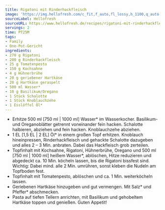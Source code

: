 ```yaml
---
title: Rigatoni mit Rinderhackfleisch
image: 'https://img.hellofresh.com/c_fit,f_auto,fl_lossy,h_1100,q_auto,w_2600/hellofresh_s3/image/rigatoni-mit-rinderhackfleisch-541b3bb2.jpg'
sourceLabel: Hellofresh
sourceURL: https://www.hellofresh.de/recipes/rigatoni-mit-rinderhackfleisch-62fbdf69cffffb46e006c074
servings: 2
time: PT25M
tags:
- Family
- One-Pot-Gericht
ingredients:
- 270 g Rigatoni
- 200 g Rinderhackfleisch
- 25 g Tomatenpesto
- 150 g Kochsahne
- 4 g Hühnerbrühe
- 20 g geriebener Hartkäse
- 20 g Hartkäse geraspelt
- 500 ml Wasser*
- 10 g Basilikum/Oregano
- 1 Stück Schalotte
- 1 Stück Knoblauchzehe
- 1 Esslöffel Öl*
---
```


- Erhitze 500 ml [750 ml | 1000 ml] Wasser\* im Wasserkocher.  Basilikum- und Oreganoblätter getrennt voneinander fein hacken.  Schalotte halbieren, abziehen und fein hacken.  Knoblauchzehe abziehen.
- 1 EL [1,5 EL | 2 EL] Öl\* in einem großen Topf erhitzen. Knoblauch hineinpressen, Rinderhackfleisch und gehackte Schalotte dazugeben und alles 2 – 3 Min. anbraten. Dabei das Hackfleisch grob zerteilen.
- Topfinhalt mit Kochsahne, Rigatoni, Hühnerbrühe, Oregano und 500 ml [750 ml | 1000 ml] heißem Wasser\*, ablöschen, Hitze reduzieren und abgedeckt ca. 10 Min. köcheln lassen, bis die Rigatoni bissfest sind.  Wichtig: Dabei mind. alle 2 Min. umrühren, sonst kleben die Nudeln am Topfboden fest.
- Topfinhalt mit Tomatenpesto, ablöschen und ca. 1 Min. weiterköcheln lassen.
- Geriebenen Hartkäse hinzugeben und gut vermengen. Mit Salz\* und Pfeffer\* abschmecken.
- Pasta auf tiefen Tellern anrichten, mit Basilikum und gehobeltem Hartkäse toppen und genießen.  Guten Appetit!
